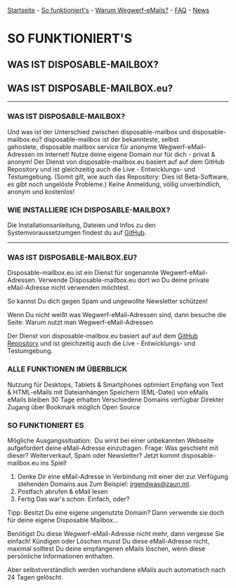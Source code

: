 [Startseite](https://gh.disposable-mailbox.eu/de/) - [So funktioniert's](https://gh.disposable-mailbox.eu/de/about.html) - [Warum Wegwerf-eMails?](https://gh.disposable-mailbox.eu/de/why.html) - [FAQ](https://gh.disposable-mailbox.eu/de/FAQ.html) - [News](https://gh.disposable-mailbox.eu/de/news.html) 

# SO FUNKTIONIERT'S

## WAS IST DISPOSABLE-MAILBOX?
## WAS IST DISPOSABLE-MAILBOX.eu?

---

### WAS IST DISPOSABLE-MAILBOX?
Und was ist der Unterschied zwischen disposable-mailbox und disposable-mailbox.eu?
disposable-mailbox ist der bekannteste, selbst gehostete, disposable mailbox service für anonyme Wegwerf-eMail-Adressen im Internet! Nutze deine eigene Domain nur für dich - privat & anonym!
Der Dienst von disposable-mailbox.eu basiert auf auf dem GitHub Repository und ist gleichzeitig auch die Live - Entwicklungs- und Testumgebung. (Somit gilt, wie auch das Repository: Dies ist Beta-Software, es gibt noch ungelöste Probleme.) Keine Anmeldung, völlig unverbindlich, anonym und kostenlos!

### WIE INSTALLIERE ICH DISPOSABLE-MAILBOX? 
Die Installationsanleitung, Dateien und Infos zu den Systemvoraussetzumgen findest du auf [GitHub](https://github.com/pfeifferch/disposable-mailbox).

---

### WAS IST DISPOSABLE-MAILBOX.EU?

Disposable-mailbox.eu ist ein Dienst für sogenannte Wegwerf-eMail-Adressen.
Verwende Disposable-mailbox.eu dort wo Du deine private eMail-Adresse nicht verwenden möchtest.

So kannst Du dich gegen Spam und ungewollte Newsletter schützen!

Wenn Du nicht weißt was Wegwerf-eMail-Adressen sind, dann besuche die Seite: Warum nutzt man Wegwerf-eMail-Adressen

Der Dienst von disposable-mailbox.eu basiert auf auf dem [GitHub Repository](https://github.com/pfeifferch/disposable-mailbox) und ist gleichzeitig auch die Live - Entwicklungs- und Testumgebung.


### ALLE FUNKTIONEN IM ÜBERBLICK

Nutzung für Desktops, Tablets & Smartphones optimiert
Empfang von Text & HTML-eMails mit Dateianhängen
Speichern (EML-Datei) von eMails
eMails bleiben 30 Tage erhalten
Verschiedene Domains verfügbar
Direkter Zugang über Bookmark möglich
Open Source 

### SO FUNKTIONIERT ES

Mögliche Ausgangssituation: 
Du wirst bei einer unbekannten Webseite aufgefordert deine eMail-Adresse einzutragen. 
Frage: Was geschieht mit dieser? Weiterverkauf, Spam oder Newsletter?
Jetzt kommt disposable-mailbox.eu ins Spiel!

1. Denke Dir eine eMail-Adresse in Verbindung mit einer der zur Verfügung stehenden Domains aus
Zum Beispiel: irgendwas@zaun.ml.
2. Postfach abrufen & eMail lesen 
3. Fertig
Das war's schon. Einfach, oder?

Tipp: Besitzt Du eine eigene ungenutzte Domain? 
Dann verwende sie doch für deine eigene Disposable Mailbox...


Benötigst Du diese Wegwerf-eMail-Adresse nicht mehr, dann vergesse Sie einfach!
Kündigen oder Löschen musst Du diese eMail-Adresse nicht, maximal solltest Du deine empfangenen eMails löschen, wenn diese persönliche Informationen enthalten.

Aber selbstverständlich werden vorhandene eMails auch automatisch nach 24 Tagen gelöscht.
